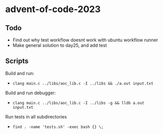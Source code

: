 # advent-of-code-2023

## Todo
- Find out why test workflow doesnt work with ubuntu workflow runner
- Make general solution to day25, and add test

## Scripts
Build and run:
- `clang main.c ../libs/aoc_lib.c -I ../libs && ./a.out input.txt`

Build and run debugger:
- `clang main.c ../libs/aoc_lib.c -I ../libs -g && lldb a.out input.txt`

Run tests in all subdirectories
- `find . -name 'tests.sh' -exec bash {} \;`
